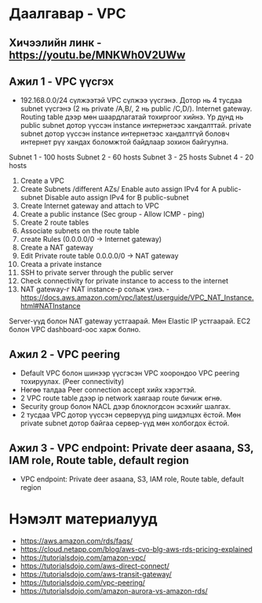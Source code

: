 # Даалгавар - VPC
## Хичээлийн линк - https://youtu.be/MNKWh0V2UWw

## Ажил 1 - VPC үүсгэх

 -  192.168.0.0/24 сүлжээтэй VPC сүлжээ үүсгэнэ. Дотор нь 4 тусдаа subnet үүсгэнэ (2 нь private /A,B/, 2 нь public /C,D/). Internet gateway. Routing table дээр мөн шаардлагатай тохиргоог хийнэ. Үр дүнд нь public subnet дотор үүссэн instance интернетээс хандалттай. private subnet дотор үүссэн instance интернетээс хандалтгүй боловч интернет рүү хандах боломжтой байдлаар зохион байгуулна.

Subnet 1 - 100 hosts
Subnet 2 - 60 hosts
Subnet 3 - 25 hosts
Subnet 4 - 20 hosts

1. Create a VPC
2. Create Subnets /different AZs/
Enable auto assign IPv4 for A public-subnet
Disable auto assign IPv4 for B public-subnet
3. Create Internet gateway and attach to VPC 
4. Create a public instance (Sec group - Allow ICMP - ping)
5. Create 2 route tables
6. Associate subnets on the route table
7. create Rules (0.0.0.0/0 -> Internet gateway)
8. Create a NAT gateway
9. Edit Private route table 
0.0.0.0/0 -> NAT gateway
10. Creata a private instance
11. SSH to private server through the public server
12. Check connectivity for private instance to access to the internet
13. NAT gateway-г NAT instance-р сольж үзнэ. - https://docs.aws.amazon.com/vpc/latest/userguide/VPC_NAT_Instance.html#NATInstance

Server-үүд болон NAT gateway устгаарай. Мөн Elastic IP устгаарай. EC2 болон VPC dashboard-оос харж болно.

## Ажил 2 - VPC peering

- Default VPC болон шинээр үүсгэсэн VPC хоорондоо VPC peering тохируулах. (Peer connectivity)
- Нөгөө талдаа Peer connection accept хийх хэрэгтэй.
- 2 VPC route table дээр ip network хаягаар route бичиж өгнө.
- Security group болон NACL дээр блоклогдсон эсэхийг шалгах.
- 2 тусдаа VPC дотор үүссэн серверүүд ping шидэлцэх ёстой. Мөн private subnet дотор байгаа сервер-үүд мөн холбогдох ёстой.


## Ажил 3 - VPC endpoint: Private deer asaana, S3, IAM role, Route table, default region

- VPC endpoint: Private deer asaana, S3, IAM role, Route table, default region

# Нэмэлт материалууд
- https://aws.amazon.com/rds/faqs/
- https://cloud.netapp.com/blog/aws-cvo-blg-aws-rds-pricing-explained
- https://tutorialsdojo.com/amazon-vpc/
- https://tutorialsdojo.com/aws-direct-connect/
- https://tutorialsdojo.com/aws-transit-gateway/
- https://tutorialsdojo.com/vpc-peering/
- https://tutorialsdojo.com/amazon-aurora-vs-amazon-rds/